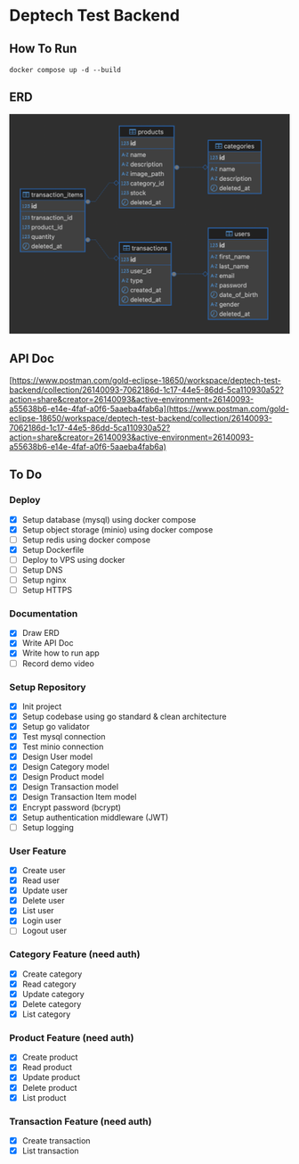 # Deptech Test Backend

## How To Run
```
docker compose up -d --build
```

## ERD
![ERD](ERD.png)

## API Doc
[https://www.postman.com/gold-eclipse-18650/workspace/deptech-test-backend/collection/26140093-7062186d-1c17-44e5-86dd-5ca110930a52?action=share&creator=26140093&active-environment=26140093-a55638b6-e14e-4faf-a0f6-5aaeba4fab6a](https://www.postman.com/gold-eclipse-18650/workspace/deptech-test-backend/collection/26140093-7062186d-1c17-44e5-86dd-5ca110930a52?action=share&creator=26140093&active-environment=26140093-a55638b6-e14e-4faf-a0f6-5aaeba4fab6a)

## To Do

### Deploy
- [x] Setup database (mysql) using docker compose
- [x] Setup object storage (minio) using docker compose
- [ ] Setup redis using docker compose
- [x] Setup Dockerfile
- [ ] Deploy to VPS using docker
- [ ] Setup DNS
- [ ] Setup nginx
- [ ] Setup HTTPS

### Documentation
- [x] Draw ERD
- [x] Write API Doc
- [x] Write how to run app
- [ ] Record demo video

### Setup Repository
- [x] Init project
- [x] Setup codebase using go standard & clean architecture
- [x] Setup go validator
- [x] Test mysql connection
- [x] Test minio connection
- [x] Design User model
- [x] Design Category model
- [x] Design Product model
- [x] Design Transaction model
- [x] Design Transaction Item model
- [x] Encrypt password (bcrypt)
- [x] Setup authentication middleware (JWT)
- [ ] Setup logging

### User Feature
- [x] Create user
- [x] Read user
- [x] Update user
- [x] Delete user
- [x] List user
- [x] Login user
- [ ] Logout user

### Category Feature (need auth)
- [x] Create category
- [x] Read category
- [x] Update category
- [x] Delete category
- [x] List category

### Product Feature (need auth)
- [x] Create product
- [x] Read product
- [x] Update product
- [x] Delete product
- [x] List product

### Transaction Feature (need auth)
- [x] Create transaction
- [x] List transaction